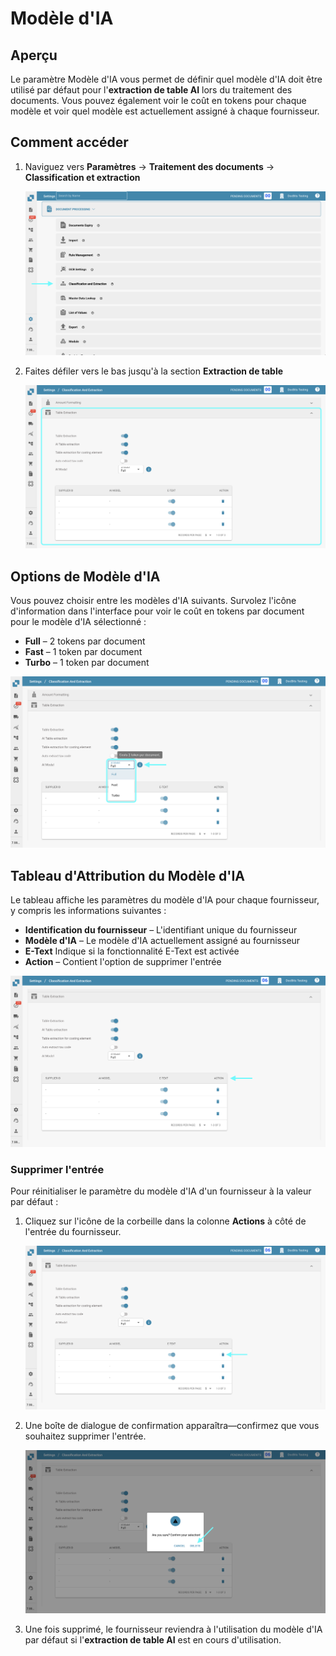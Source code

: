 # Modèle d'IA

## Aperçu

Le paramètre Modèle d'IA vous permet de définir quel modèle d'IA doit être utilisé par défaut pour l'**extraction de table AI** lors du traitement des documents. Vous pouvez également voir le coût en tokens pour chaque modèle et voir quel modèle est actuellement assigné à chaque fournisseur.

## Comment accéder

1.  Naviguez vers **Paramètres** → **Traitement des documents** → **Classification et extraction**

    ![](https://raw.githubusercontent.com/Fellow-Consulting-AG/docbits/refs/heads/main/readme/.gitbook/assets/settings_classification_and_extraction.png)
2.  Faites défiler vers le bas jusqu'à la section **Extraction de table**

    ![](https://raw.githubusercontent.com/Fellow-Consulting-AG/docbits/refs/heads/main/readme/.gitbook/assets/ai_model_1.png)

## Options de Modèle d'IA

Vous pouvez choisir entre les modèles d'IA suivants. Survolez l'icône d'information dans l'interface pour voir le coût en tokens par document pour le modèle d'IA sélectionné :

* **Full** – 2 tokens par document
* **Fast** – 1 token par document
* **Turbo** – 1 token par document

![](https://raw.githubusercontent.com/Fellow-Consulting-AG/docbits/refs/heads/main/readme/.gitbook/assets/ai_model_2.png)

## Tableau d'Attribution du Modèle d'IA

Le tableau affiche les paramètres du modèle d'IA pour chaque fournisseur, y compris les informations suivantes :

* **Identification du fournisseur** – L'identifiant unique du fournisseur
* **Modèle d'IA** – Le modèle d'IA actuellement assigné au fournisseur
* **E-Text** Indique si la fonctionnalité E-Text est activée
* **Action** – Contient l'option de supprimer l'entrée

![](https://raw.githubusercontent.com/Fellow-Consulting-AG/docbits/refs/heads/main/readme/.gitbook/assets/ai_model_3.png)

### Supprimer l'entrée

Pour réinitialiser le paramètre du modèle d'IA d'un fournisseur à la valeur par défaut :

1.  Cliquez sur l'icône de la corbeille dans la colonne **Actions** à côté de l'entrée du fournisseur.

    ![](https://raw.githubusercontent.com/Fellow-Consulting-AG/docbits/refs/heads/main/readme/.gitbook/assets/ai_model_4.png)
2.  Une boîte de dialogue de confirmation apparaîtra—confirmez que vous souhaitez supprimer l'entrée.

    ![](https://raw.githubusercontent.com/Fellow-Consulting-AG/docbits/refs/heads/main/readme/.gitbook/assets/ai_model_5.png)
3. Une fois supprimé, le fournisseur reviendra à l'utilisation du modèle d'IA par défaut si l'**extraction de table AI** est en cours d'utilisation.

